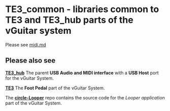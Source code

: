 # TE3_common - libraries common to TE3 and TE3_hub parts of the vGuitar system

Please see [midi.md](midi.md)

## Please also see

[**TE3_hub**](https://github.com/phorton1/Arduino-TE3_hub)
The parent **USB Audio and MIDI interface** with a **USB Host** port
for the vGuitar System.

[**TE3**](https://github.com/phorton1/Arduino-TE3)
The **Foot Pedal** part of the vGuitar System.

The [**circle-Looper**](https://github.com/phorton1/circle-prh-apps-Looper)
repo contains the source code for the *Looper application* part
of the vGuitar System.





